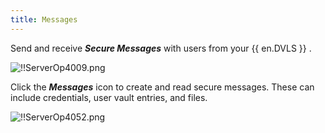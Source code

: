 ```yaml
---
title: Messages
---
```

Send and receive ***Secure Messages*** with users from your {{ en.DVLS }} .  

![!!ServerOp4009.png](https://webdevolutions.azureedge.net/docs/en/server/ServerOp4009.png)  

Click the ***Messages*** icon to create and read secure messages. These can include credentials, user vault entries, and files.  

![!!ServerOp4052.png](https://webdevolutions.azureedge.net/docs/en/server/ServerOp4052.png) 

